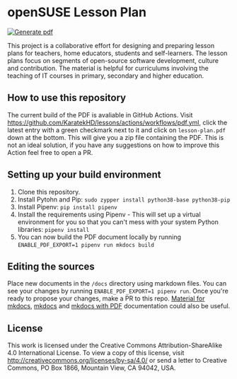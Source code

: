# openSUSE Lesson Plan
[![Generate pdf](https://github.com/KaratekHD/lessons/actions/workflows/pdf.yml/badge.svg)](https://github.com/KaratekHD/lessons/actions/workflows/pdf.yml)

This project is a collaborative effort for designing and preparing lesson plans for teachers, home educators, students and self-learners. The lesson plans focus on segments of open-source software development, culture and contribution. The material is helpful for curriculums involving the teaching of IT courses in primary, secondary and higher education.

## How to use this repository
The current build of the  PDF is avaliable in GitHub Actions. Visit https://github.com/KaratekHD/lessons/actions/workflows/pdf.yml, click the latest entry with a green  checkmark next to it and click on `lesson-plan.pdf` down at the bottom. This will give you a zip file containing the PDF. This is not an ideal solution, if you have any suggestions on how to improve this Action feel free to open a PR.
## Setting up your build environment
1. Clone this repository.
2. Install Pytohn and Pip: `sudo zypper install python38-base python38-pip`
3. Install Pipenv: `pip install pipenv`
4. Install the requirements using Pipenv - This will set up a virtual environment for you so that you can't mess with your system Python libraries: `pipenv install`
5. You can now build the PDF document locally by running `ENABLE_PDF_EXPORT=1 pipenv run mkdocs build`

## Editing the sources
Place new documents in the `/docs` directory using markdown files. 
You can see your changes by running `ENABLE_PDF_EXPORT=1 pipenv run`.
Once you're ready to propose your changes, make a PR to this repo. [Material for mkdocs](https://squidfunk.github.io/mkdocs-material/), [mkdocs](https://www.mkdocs.org/user-guide/writing-your-docs/) and [mkdocs with PDF](https://pypi.org/project/mkdocs-with-pdf/) documentation could also be useful.

## License

This work is licensed under the Creative Commons Attribution-ShareAlike 4.0 International License. To view a copy of this license, visit http://creativecommons.org/licenses/by-sa/4.0/ or send a letter to Creative Commons, PO Box 1866, Mountain View, CA 94042, USA.
